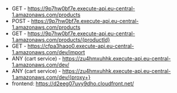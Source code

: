- GET - https://9p7hw0bf7e.execute-api.eu-central-1.amazonaws.com/products
- POST - https://9p7hw0bf7e.execute-api.eu-central-1.amazonaws.com/products
- GET - https://9p7hw0bf7e.execute-api.eu-central-1.amazonaws.com/products/{productId}
- GET - https://cfpa3haqo0.execute-api.eu-central-1.amazonaws.com/dev/import
- ANY (cart service) - https://zu4hmxuhhk.execute-api.eu-central-1.amazonaws.com/dev/
- ANY (cart service) - https://zu4hmxuhhk.execute-api.eu-central-1.amazonaws.com/dev/{proxy+}
- frontend: https://d2eeg07uvy9dho.cloudfront.net/
